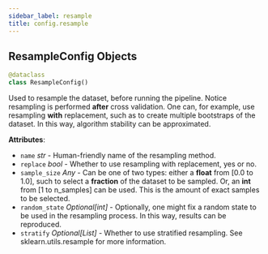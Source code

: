 ```yaml
---
sidebar_label: resample
title: config.resample
---
```


## ResampleConfig Objects

```python
@dataclass
class ResampleConfig()
```

Used to resample the dataset, before running the pipeline. Notice resampling is
performed **after** cross validation. One can, for example, use resampling **with**
replacement, such as to create multiple bootstraps of the dataset. In this way,
algorithm stability can be approximated.

**Attributes**:

- `name` _str_ - Human-friendly name of the resampling method.
- `replace` _bool_ - Whether to use resampling with replacement, yes or no.
- `sample_size` _Any_ - Can be one of two types: either a **float** from [0.0 to 1.0],
  such to select a **fraction** of the dataset to be sampled. Or,  an **int**
  from [1 to n_samples] can be used. This is the amount of exact samples to
  be selected.
- `random_state` _Optional[int]_ - Optionally, one might fix a random state to be
  used in the resampling process. In this way, results can be reproduced.
- `stratify` _Optional[List]_ - Whether to use stratified resampling. See
  sklearn.utils.resample for more information.

